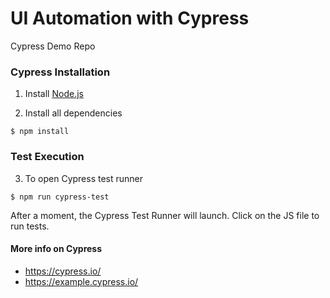 # UI Automation with Cypress

Cypress Demo Repo

### Cypress Installation

1. Install [Node.js](https://nodejs.org/en/)

2. Install all dependencies
```
$ npm install
```
### Test Execution

3. To open Cypress test runner
```
$ npm run cypress-test
```
After a moment, the Cypress Test Runner will launch. Click on the JS file to run tests.

#### More info on Cypress
* https://cypress.io/
* https://example.cypress.io/

